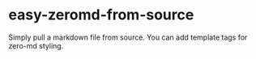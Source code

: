 # easy-zeromd-from-source
Simply pull a markdown file from source. You can add template tags for zero-md styling.
